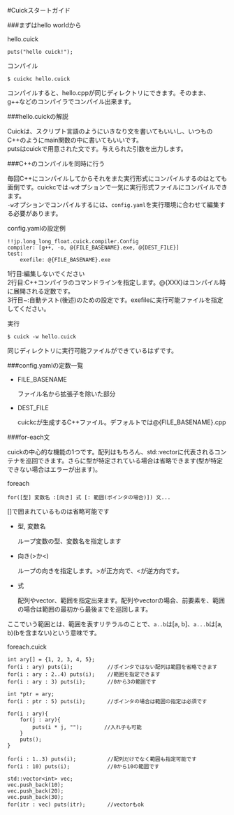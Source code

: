 #Cuickスタートガイド

###まずはhello worldから

hello.cuick

    puts("hello cuick!");

コンパイル

    $ cuickc hello.cuick

コンパイルすると、hello.cppが同じディレクトリにできます。そのまま、g++などのコンパイラでコンパイル出来ます。

###hello.cuickの解説

Cuickは、スクリプト言語のようにいきなり文を書いてもいいし、いつものC++のようにmain関数の中に書いてもいいです。  
putsはcuickで用意された文です。与えられた引数を出力します。

###C++のコンパイルを同時に行う

毎回C++にコンパイルしてからそれをまた実行形式にコンパイルするのはとても面倒です。cuickcでは`-w`オプションで一気に実行形式ファイルにコンパイルできます。  
`-w`オプションでコンパイルするには、`config.yaml`を実行環境に合わせて編集する必要があります。

config.yamlの設定例

    !!jp.long_long_float.cuick.compiler.Config
    compiler: [g++, -o, @{FILE_BASENAME}.exe, @{DEST_FILE}]
    test:
        exefile: @{FILE_BASENAME}.exe

1行目:編集しないでください  
2行目:C++コンパイラのコマンドラインを指定します。@{XXX}はコンパイル時に展開される定数です。  
3行目~:自動テスト(後述)のための設定です。exefileに実行可能ファイルを指定してください。

実行

    $ cuick -w hello.cuick

同じディレクトリに実行可能ファイルができているはずです。

###config.yamlの定数一覧

- FILE_BASENAME

    ファイル名から拡張子を除いた部分

- DEST_FILE

    cuickcが生成するC++ファイル。デフォルトでは@{FILE_BASENAME}.cpp

###for-each文

cuickの中心的な機能の1つです。配列はもちろん、std::vectorに代表されるコンテナを巡回できます。さらに型が特定されている場合は省略できます(型が特定できない場合はエラーが出ます)。

foreach

    for([型] 変数名 :[向き] 式 [: 範囲(ポインタの場合)]) 文...

[]で囲まれているものは省略可能です

- 型, 変数名

    ループ変数の型、変数名を指定します

- 向き(>か<)

    ループの向きを指定します。>が正方向で、<が逆方向です。

- 式

    配列やvector、範囲を指定出来ます。配列やvectorの場合、前要素を、範囲の場合は範囲の最初から最後までを巡回します。

ここでいう範囲とは、範囲を表すリテラルのことで、`a..b`は[a, b]、`a...b`は[a, b)(bを含まない)という意味です。

foreach.cuick

    int ary[] = {1, 2, 3, 4, 5};
    for(i : ary) puts(i);           //ポインタではない配列は範囲を省略できます
    for(i : ary : 2..4) puts(i);    //範囲を指定できます
    for(i : ary : 3) puts(i);       //0から3の範囲です

    int *ptr = ary;
    for(i : ptr : 5) puts(i);       //ポインタの場合は範囲の指定は必須です

    for(i : ary){
        for(j : ary){
            puts(i * j, "");       //入れ子も可能
        }
        puts();
    }

    for(i : 1..3) puts(i);          //配列だけでなく範囲も指定可能です
    for(i : 10) puts(i);            //0から10の範囲です

    std::vector<int> vec;
    vec.push_back(10);
    vec.push_back(20);
    vec.push_back(30);
    for(itr : vec) puts(itr);       //vectorもok
